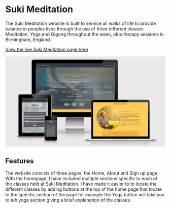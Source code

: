 # Suki Meditation

The Suki Meditation website is built to service all walks of life to provide balance in peoples lives through the use of three different classes Meditation, Yoga and Qigong throughout the week, plus therapy sessions in Birmingham, England.

[View the live Suki Meditation page here](https://jeromepg.github.io/suki-meditation)

![website on diffrent monitor devices](assets/images/website-screenshot.jpg)

## Features
The website consists of three pages, the Home, About and Sign up page. With the homepage, I have included multiple sections specific to each of the classes held at Suki Meditation. I have made it easier to to locate the different classes by adding buttons at the top of the home page that locate to the specific section of the page for example the Yoga button will take you to teh yoga section giving a brief explanation of the classes.